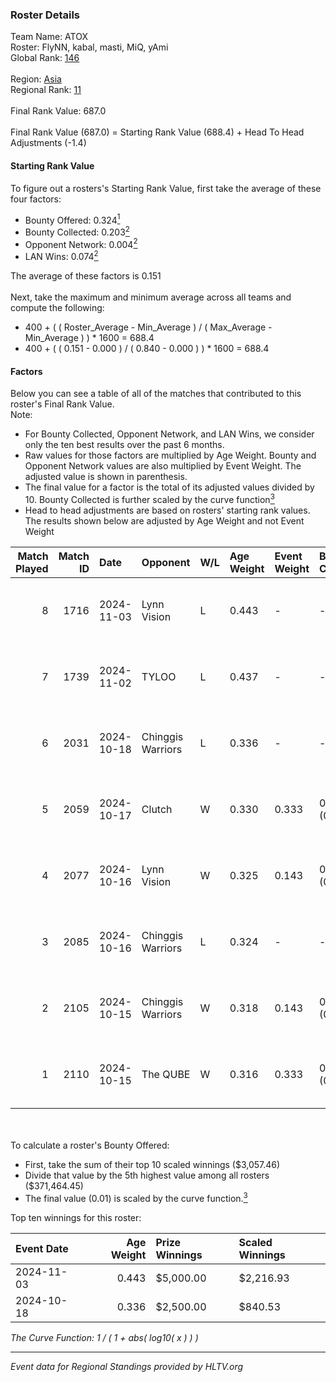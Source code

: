 ### Roster Details<br />
Team Name: ATOX<br />
Roster: FlyNN, kabal, masti, MiQ, yAmi<br />
Global Rank: [146](../../standings_global_2025_02_24.md)<br />
<br />
Region: [Asia]( ../../standings_asia_2025_02_24.md)<br />
Regional Rank: [11]( ../../standings_asia_2025_02_24.md)<br />
<br />
Final Rank Value:  687.0<br />
<br />
Final Rank Value (687.0) = Starting Rank Value (688.4) + Head To Head Adjustments (-1.4)<br />

#### Starting Rank Value<br />
To figure out a rosters's Starting Rank Value, first take the average of these four factors:<br />
- Bounty Offered: 0.324[<sup>1</sup>](#table2)
- Bounty Collected: 0.203[<sup>2</sup>](#table1)
- Opponent Network: 0.004[<sup>2</sup>](#table1)
- LAN Wins: 0.074[<sup>2</sup>](#table1)

The average of these factors is 0.151<br />
<br />
Next, take the maximum and minimum average across all teams and compute the following:<br />
- 400 + ( ( Roster_Average - Min_Average ) / ( Max_Average - Min_Average ) ) * 1600 = 688.4
- 400 + ( ( 0.151 - 0.000 ) / ( 0.840 - 0.000 ) ) * 1600 = 688.4


#### Factors<br />
Below you can see a table of all of the matches that contributed to this roster's Final Rank Value.<br />
Note:<br />

- For Bounty Collected, Opponent Network, and LAN Wins, we consider only the ten best results over the past 6 months.
- Raw values for those factors are multiplied by Age Weight. Bounty and Opponent Network values are also multiplied by Event Weight. The adjusted value is shown in parenthesis.
- The final value for a factor is the total of its adjusted values divided by 10. Bounty Collected is further scaled by the curve function[<sup>3</sup>](#curveFunction)
- Head to head adjustments are based on rosters' starting rank values. The results shown below are adjusted by Age Weight and not Event Weight
<span id="table1"></span><br />


| Match Played | Match ID | Date       | Opponent          | W/L | Age Weight | Event Weight | Bounty Collected | Opponent Network | LAN Wins  | H2H Adj. | Roster                          |
| -: | -: | :- | :- | :- | :- | :- | :- | :- | :- | -: | :- |
|            8 |     1716 | 2024-11-03 | Lynn Vision       | L   | 0.443      | -            | -                | -                | -         |    -4.55 | FlyNN, kabal, masti, MiQ, yAmi  |
|            7 |     1739 | 2024-11-02 | TYLOO             | L   | 0.437      | -            | -                | -                | -         |    -6.04 | FlyNN, kabal, masti, MiQ, yAmi  |
|            6 |     2031 | 2024-10-18 | Chinggis Warriors | L   | 0.336      | -            | -                | -                | -         |    -4.20 | cool4st, kabal, MiQ, sk0R, yAmi |
|            5 |     2059 | 2024-10-17 | Clutch            | W   | 0.330      | 0.333        | 0.000 (0.000)    | 0.061 (0.007)    | 1 (0.330) |     2.88 | cool4st, kabal, MiQ, sk0R, yAmi |
|            4 |     2077 | 2024-10-16 | Lynn Vision       | W   | 0.325      | 0.143        | 0.011 (0.001)    | 0.341 (0.016)    | 0 (0.000) |     6.79 | FlyNN, kabal, masti, MiQ, yAmi  |
|            3 |     2085 | 2024-10-16 | Chinggis Warriors | L   | 0.324      | -            | -                | -                | -         |    -4.07 | cool4st, kabal, MiQ, sk0R, yAmi |
|            2 |     2105 | 2024-10-15 | Chinggis Warriors | W   | 0.318      | 0.143        | 0.015 (0.001)    | 0.374 (0.017)    | 0 (0.000) |     6.13 | FlyNN, kabal, masti, MiQ, yAmi  |
|            1 |     2110 | 2024-10-15 | The QUBE          | W   | 0.316      | 0.333        | 0.000 (0.000)    | 0.000 (0.000)    | 1 (0.316) |     1.65 | cool4st, kabal, MiQ, sk0R, yAmi |

<br />
<span id="table2"></span><br />
To calculate a roster's Bounty Offered:<br />

- First, take the sum of their top 10 scaled winnings ($3,057.46)
- Divide that value by the 5th highest value among all rosters ($371,464.45)
- The final value (0.01) is scaled by the curve function.[<sup>3</sup>](#curveFunction)

Top ten winnings for this roster:<br />

| Event Date | Age Weight | Prize Winnings | Scaled Winnings |
| :- | -: | :- | :- |
| 2024-11-03 |      0.443 | $5,000.00      | $2,216.93       |
| 2024-10-18 |      0.336 | $2,500.00      | $840.53         |


<span id="curveFunction"></span>_The Curve Function: 1 / ( 1 + abs( log10( x ) ) )_<br />

---
_Event data for Regional Standings provided by HLTV.org_<br />
